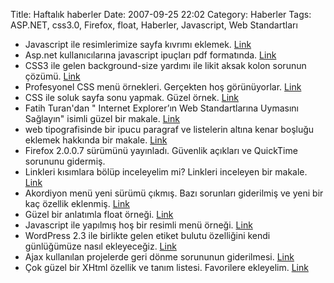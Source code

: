 Title: Haftalık haberler
Date: 2007-09-25 22:02
Category: Haberler
Tags: ASP.NET, css3.0, Firefox, float, Haberler, Javascript, Web Standartları

-   Javascript ile resimlerimize sayfa kıvrımı eklemek. [Link][]
-   Asp.net kullanıcılarına javascript ipuçları pdf formatında.
    [Link][1]
-   CSS3 ile gelen background-size yardımı ile likit aksak kolon sorunun
    çözümü. [Link][2]
-   Profesyonel CSS menü örnekleri. Gerçekten hoş görünüyorlar.
    [Link][3]
-   CSS ile soluk sayfa sonu yapmak. Güzel örnek. [Link][4]
-   Fatih Turan'dan " Internet Explorer’ın Web Standartlarına Uymasını
    Sağlayın" isimli güzel bir makale. [Link][5]
-   web tipografisinde bir ipucu paragraf ve listelerin altına kenar
    boşluğu eklemek hakkında bir makale. [Link][6]
-   Firefox 2.0.0.7 sürümünü yayınladı. Güvenlik açıkları ve QuickTime
    sorununu gidermiş.   
-   Linkleri kısımlara bölüp inceleyelim mi? Linkleri inceleyen bir
    makale. [Link][7]
-   Akordiyon menü yeni sürümü çıkmış. Bazı sorunları giderilmiş ve yeni
    bir kaç özellik eklenmiş. [Link][8]
-   Güzel bir anlatımla float örneği. [Link][9]
-   Javascript ile yapılmış hoş bir resimli menü örneği. [Link][10]
-   WordPress 2.3 ile birlikte gelen etiket bulutu özelliğini kendi
    günlüğümüze nasıl ekleyeceğiz. [Link][11]
-   Ajax kullanılan projelerde geri dönme sorununun giderilmesi.
    [Link][12]
-   Çok güzel bir XHtml özellik ve tanım listesi. Favorilere ekleyelim.
    [Link][13]

</p>

  [Link]: http://www.netzgesta.de/curl/ "javascript ile sayfa kıvrımı"
  [1]: http://www.karamasoft.com/WhitePapers/WhitePapers.aspx
    "asp.net javascript"
  [2]: http://www.css3.info/liquid-faux-columns-with-background-size/
    "css background-size"
  [3]: http://www.cssplay.co.uk/menus/pro_horizontal.html#nogo
    "css menü"
  [4]: http://css-tricks.com/examples/FadeOutBottom/
    "soluk sayfa sonları"
  [5]: http://www.fatihturan.com/web-tasarim/internet-explorerin-web-standartlarina-uymasini-saglayin
    "ie sorun giderme"
  [6]: http://www.maratz.com/blog/archives/2007/05/12/quick-tip-bottom-margins-of-paragraphs-and-lists/
    "alt kenar boşluğu"
  [7]: http://www.copyblogger.com/link-right/ "Link"
  [8]: http://www.stickmanlabs.com/accordion/ "Akordiyon menü"
  [9]: http://cssglobe.com/post.asp?id=955 "float"
  [10]: http://www.phatfusion.net/imagemenu/index.htm "resimli menü"
  [11]: http://richgilchrest.com/how-to-add-wordpress-23-tags-to-your-current-theme/
    "wordpress etiket bulutu"
  [12]: http://humanized.com/weblog/2007/09/14/undo-made-easy-with-ajax-part-1/
    "ajax geri dönme sorunu"
  [13]: http://keryx.se/resources/html-elements.xhtml "Xhtml listesi"

